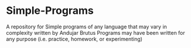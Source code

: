 # Simple-Programs
A repository for Simple programs of any language that may vary in complexity written by Andujar Brutus
Programs may have been written for any purpose (i.e. practice, homework, or experimenting)
